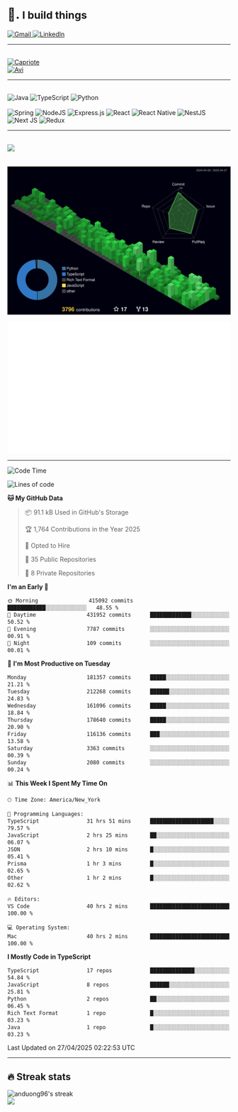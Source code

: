 <div align="left">
  <h1>👋. <small>I build things</small></h1>

  <a href="mailto:an@capriote.com">
    <img alt="Gmail" src="https://img.shields.io/badge/Gmail-D14836?style=for-the-badge&logo=gmail&logoColor=white" />
  </a>
  <a href="https://www.linkedin.com/in/ahdng">
    <img alt="LinkedIn" src="https://img.shields.io/badge/linkedin-%230077B5.svg?style=for-the-badge&logo=linkedin&logoColor=white"/>
  </a>


  <br/>
  <hr />
  <br/>
  <a href="https://www.capriote.com">
      <img alt="Capriote" src="https://avatars.githubusercontent.com/u/153028651?s=200&v=4"/>
  </a>
  <br />
  <a href="https://www.flywithavi.com">
      <img alt="Avi" src="https://avatars.githubusercontent.com/u/121987349?s=200&v=4"/>
  </a>

  <br/>
  <hr />
  <br/>

  <img alt="Java" src="https://img.shields.io/badge/java-%23ED8B00.svg?style=for-the-badge&logo=java&logoColor=white"/>
  <img alt="TypeScript" src="https://img.shields.io/badge/typescript-%23007ACC.svg?style=for-the-badge&logo=typescript&logoColor=white"/>
  <img alt="Python" src="https://img.shields.io/badge/python-%2314354C.svg?style=for-the-badge&logo=python&logoColor=white"/>

  <br />
  <br />
  <img alt="Spring" src="https://img.shields.io/badge/spring-%236DB33F.svg?style=for-the-badge&logo=spring&logoColor=white"/>
  <img alt="NodeJS" src="https://img.shields.io/badge/node.js-%2343853D.svg?style=for-the-badge&logo=node-dot-js&logoColor=white"/>
  <img alt="Express.js" src="https://img.shields.io/badge/express.js-%23404d59.svg?style=for-the-badge&logo=express&logoColor=%2361DAFB"/>
  <img alt="React" src="https://img.shields.io/badge/react-%2320232a.svg?style=for-the-badge&logo=react&logoColor=%2361DAFB"/>
  <img alt="React Native" src="https://img.shields.io/badge/react_native-%2320232a.svg?style=for-the-badge&logo=react&logoColor=%2361DAFB"/>
  <img alt="NestJS" src="https://img.shields.io/badge/nestjs-%23E0234E.svg?style=for-the-badge&logo=nestjs&logoColor=white" />
  <img alt="Next JS" src="https://img.shields.io/badge/nextjs-%23000000.svg?style=for-the-badge&logo=next.js&logoColor=white"/>
  <img alt="Redux" src="https://img.shields.io/badge/redux-%23593d88.svg?style=for-the-badge&logo=redux&logoColor=white"/>

  <br/>
  <hr />
  <br/>
  <img src="https://github-profile-trophy.vercel.app/?username=anduong96&theme=onedark" />
  <br/>
  <br/>

  ![Stats 3D](https://github.com/anduong96/anduong96/blob/main/profile-3d-contrib/profile-night-green.svg)

  ![Stats Overview](https://raw.githubusercontent.com/anduong96/github-stats-transparent/output/generated/overview.svg)

  <hr />
  
  <!--START_SECTION:waka-->
![Code Time](http://img.shields.io/badge/Code%20Time-6%2C755%20hrs%2038%20mins-blue)

![Lines of code](https://img.shields.io/badge/From%20Hello%20World%20I%27ve%20Written-271.6%20million%20lines%20of%20code-blue)

**🐱 My GitHub Data** 

> 📦 91.1 kB Used in GitHub's Storage 
 > 
> 🏆 1,764 Contributions in the Year 2025
 > 
> 💼 Opted to Hire
 > 
> 📜 35 Public Repositories 
 > 
> 🔑 8 Private Repositories 
 > 
**I'm an Early 🐤** 

```text
🌞 Morning                415092 commits      ████████████░░░░░░░░░░░░░   48.55 % 
🌆 Daytime                431952 commits      █████████████░░░░░░░░░░░░   50.52 % 
🌃 Evening                7787 commits        ░░░░░░░░░░░░░░░░░░░░░░░░░   00.91 % 
🌙 Night                  109 commits         ░░░░░░░░░░░░░░░░░░░░░░░░░   00.01 % 
```
📅 **I'm Most Productive on Tuesday** 

```text
Monday                   181357 commits      █████░░░░░░░░░░░░░░░░░░░░   21.21 % 
Tuesday                  212268 commits      ██████░░░░░░░░░░░░░░░░░░░   24.83 % 
Wednesday                161096 commits      █████░░░░░░░░░░░░░░░░░░░░   18.84 % 
Thursday                 178640 commits      █████░░░░░░░░░░░░░░░░░░░░   20.90 % 
Friday                   116136 commits      ███░░░░░░░░░░░░░░░░░░░░░░   13.58 % 
Saturday                 3363 commits        ░░░░░░░░░░░░░░░░░░░░░░░░░   00.39 % 
Sunday                   2080 commits        ░░░░░░░░░░░░░░░░░░░░░░░░░   00.24 % 
```


📊 **This Week I Spent My Time On** 

```text
🕑︎ Time Zone: America/New_York

💬 Programming Languages: 
TypeScript               31 hrs 51 mins      ████████████████████░░░░░   79.57 % 
JavaScript               2 hrs 25 mins       ██░░░░░░░░░░░░░░░░░░░░░░░   06.07 % 
JSON                     2 hrs 10 mins       █░░░░░░░░░░░░░░░░░░░░░░░░   05.41 % 
Prisma                   1 hr 3 mins         █░░░░░░░░░░░░░░░░░░░░░░░░   02.65 % 
Other                    1 hr 2 mins         █░░░░░░░░░░░░░░░░░░░░░░░░   02.62 % 

🔥 Editors: 
VS Code                  40 hrs 2 mins       █████████████████████████   100.00 % 

💻 Operating System: 
Mac                      40 hrs 2 mins       █████████████████████████   100.00 % 
```

**I Mostly Code in TypeScript** 

```text
TypeScript               17 repos            ██████████████░░░░░░░░░░░   54.84 % 
JavaScript               8 repos             ██████░░░░░░░░░░░░░░░░░░░   25.81 % 
Python                   2 repos             ██░░░░░░░░░░░░░░░░░░░░░░░   06.45 % 
Rich Text Format         1 repo              █░░░░░░░░░░░░░░░░░░░░░░░░   03.23 % 
Java                     1 repo              █░░░░░░░░░░░░░░░░░░░░░░░░   03.23 % 
```




 Last Updated on 27/04/2025 02:22:53 UTC
<!--END_SECTION:waka-->
  
  <hr />

  <h2>🔥 Streak stats</h2>
  <img alt="anduong96's streak" src="https://github-readme-streak-stats.herokuapp.com/?user=anduong96&theme=monokai-metallian&hide_border=true"/>
</div>
<img src="https://komarev.com/ghpvc/?username=anduong96" />
<br/>
<br/>

